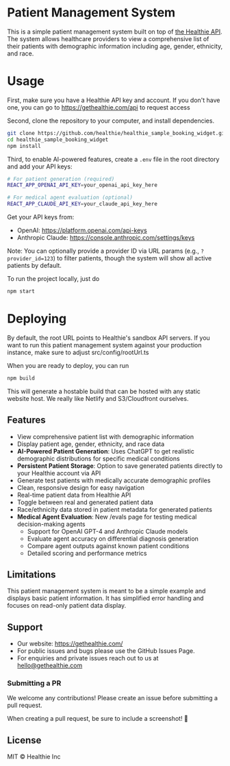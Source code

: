 # Patient Management System

This is a simple patient management system built on top of [the Healthie API](https://docs.gethealthie.com).
The system allows healthcare providers to view a comprehensive list of their patients with demographic information including age, gender, ethnicity, and race.

# Usage

First, make sure you have a Healthie API key and account. If you don't have one, you can go to https://gethealthie.com/api to request access

Second, clone the repository to your computer, and install dependencies.

```bash
git clone https://github.com/healthie/healthie_sample_booking_widget.git
cd healthie_sample_booking_widget
npm install
```

Third, to enable AI-powered features, create a `.env` file in the root directory and add your API keys:

```bash
# For patient generation (required)
REACT_APP_OPENAI_API_KEY=your_openai_api_key_here

# For medical agent evaluation (optional)
REACT_APP_CLAUDE_API_KEY=your_claude_api_key_here
```

Get your API keys from:
- OpenAI: https://platform.openai.com/api-keys
- Anthropic Claude: https://console.anthropic.com/settings/keys

Note: You can optionally provide a provider ID via URL params (e.g., `?provider_id=123`) to filter patients, though the system will show all active patients by default. 

To run the project locally, just do

```bash
npm start
```
# Deploying

By default, the root URL points to Healthie's sandbox API servers. If you want to run this patient management system against your production instance, make sure to adjust src/config/rootUrl.ts

When you are ready to deploy, you can run

```bash
npm build
```


This will generate a hostable build that can be hosted with any static website host.
We really like Netlify and S3/Cloudfront ourselves.

## Features

- View comprehensive patient list with demographic information
- Display patient age, gender, ethnicity, and race data
- **AI-Powered Patient Generation**: Uses ChatGPT to get realistic demographic distributions for specific medical conditions
- **Persistent Patient Storage**: Option to save generated patients directly to your Healthie account via API
- Generate test patients with medically accurate demographic profiles
- Clean, responsive design for easy navigation
- Real-time patient data from Healthie API
- Toggle between real and generated patient data
- Race/ethnicity data stored in patient metadata for generated patients
- **Medical Agent Evaluation**: New /evals page for testing medical decision-making agents
  - Support for OpenAI GPT-4 and Anthropic Claude models
  - Evaluate agent accuracy on differential diagnosis generation
  - Compare agent outputs against known patient conditions
  - Detailed scoring and performance metrics

## Limitations

This patient management system is meant to be a simple example and displays basic patient information.
It has simplified error handling and focuses on read-only patient data display.  


## Support
- Our website: https://gethealthie.com/
- For public issues and bugs please use the GitHub Issues Page.
- For enquiries and private issues reach out to us at hello@gethealthie.com

### Submitting a PR

We welcome any contributions! Please create an issue before submitting a pull request.

When creating a pull request, be sure to include a screenshot! 🎨

## License

MIT © Healthie Inc











